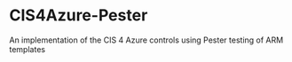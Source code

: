 # CIS4Azure-Pester
An implementation of the CIS 4 Azure controls using Pester testing of ARM templates
